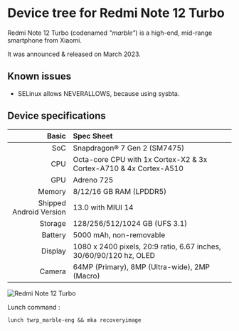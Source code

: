 # Device tree for Redmi Note 12 Turbo

Redmi Note 12 Turbo (codenamed _"marble"_) is a high-end, mid-range smartphone from Xiaomi.

It was announced & released on March 2023.

## Known issues
- SELinux allows NEVERALLOWS, because using sysbta.

## Device specifications

|                   Basic | Spec Sheet                                                         |
| ----------------------: | :----------------------------------------------------------------- |
|                     SoC | Snapdragon® 7 Gen 2 (SM7475)                                       |
|                     CPU | Octa-core CPU with 1x Cortex-X2 & 3x Cortex-A710 & 4x Cortex-A510  |
|                     GPU | Adreno 725                                                         |
|                  Memory | 8/12/16 GB RAM (LPDDR5)                                            |
| Shipped Android Version | 13.0 with MIUI 14                                                  |
|                 Storage | 128/256/512/1024 GB (UFS 3.1)                                      |
|                 Battery | 5000 mAh, non-removable                                            |
|                 Display | 1080 x 2400 pixels, 20:9 ratio, 6.67 inches, 30/60/90/120 hz, OLED |
|                  Camera | 64MP (Primary), 8MP (Ultra-wide), 2MP (Macro)                      |

![Redmi Note 12 Turbo](https://cdn.cnbj0.fds.api.mi-img.com/b2c-shopapi-pms/pms_1679982565.12241762.png)

Lunch command :
```
lunch twrp_marble-eng && mka recoveryimage
```

